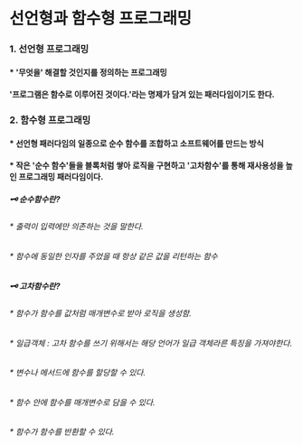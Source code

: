 # 선언형과 함수형 프로그래밍

### 1. 선언형 프로그래밍
#### * '무엇을' 해결할 것인지를 정의하는 프로그래밍   
####   '프로그램은 함수로 이루어진 것이다.'라는 명제가 담겨 있는 패러다임이기도 한다.

### 2. 함수형 프로그래밍
#### * 선언형 패러다임의 일종으로 순수 함수를 조합하고 소프트웨어를 만드는 방식
#### * 작은 '순수 함수'들을 블록처럼 쌓아 로직을 구현하고 '고차함수'를 통해 재사용성을 높인 프로그래밍 패러다임이다.

##### 🗝️ 순수함수란?
###### * 출력이 입력에만 의존하는 것을 말한다.
###### * 함수에 동일한 인자를 주었을 때 항상 같은 값을 리턴하는 함수

##### 🗝️ 고차함수란?
###### * 함수가 함수를 값처럼 매개변수로 받아 로직을 생성함.
######  * 일급객체 : 고차 함수를 쓰기 위해서는 해당 언어가 일급 객체라른 특징을 가져야한다.
######    * 변수나 메서드에 함수를 할당할 수 있다.
######    * 함수 안에 함수를 매개변수로 담을 수 있다.
######    * 함수가 함수를 반환할 수 있다.
